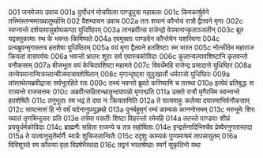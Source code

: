 001	जनमेजय उवाच
001a	दुर्योधनं मोचयित्वा पाण्डुपुत्रा महाबलाः
001c	किमकार्षुर्वने तस्मिंस्तन्ममाख्यातुमर्हसि
002	वैशम्पायन उवाच
002a	ततः शयानं कौन्तेयं रात्रौ द्वैतवने मृगाः
002c	स्वप्नान्ते दर्शयामासुर्बाष्पकण्ठा युधिष्ठिरम्
003a	तानब्रवीत्स राजेन्द्रो वेपमानान्कृताञ्जलीन्
003c	ब्रूत यद्वक्तुकामाः स्थ के भवन्तः किमिष्यते
004a	एवमुक्ताः पाण्डवेन कौन्तेयेन यशस्विना
004c	प्रत्यब्रुवन्मृगास्तत्र हतशेषा युधिष्ठिरम्
005a	वयं मृगा द्वैतवने हतशिष्टाः स्म भारत
005c	नोत्सीदेम महाराज क्रियतां वासपर्ययः
006a	भवन्तो भ्रातरः शूराः सर्व एवास्त्रकोविदाः
006c	कुलान्यल्पावशिष्टानि कृतवन्तो वनौकसाम्
007a	बीजभूता वयं केचिदवशिष्टा महामते
007c	विवर्धेमहि राजेन्द्र प्रसादात्ते युधिष्ठिर
008a	तान्वेपमानान्वित्रस्तान्बीजमात्रावशेषितान्
008c	मृगान्दृष्ट्वा सुदुःखार्तो धर्मराजो युधिष्ठिरः
009a	तांस्तथेत्यब्रवीद्राजा सर्वभूतहिते रतः
009c	तथ्यं भवन्तो ब्रुवते करिष्यामि च तत्तथा
010a	इत्येवं प्रतिबुद्धः स रात्र्यन्ते राजसत्तमः
010c	अब्रवीत्सहितान्भ्रातॄन्दयापन्नो मृगान्प्रति
011a	उक्तो रात्रौ मृगैरस्मि स्वप्नान्ते हतशेषितैः
011c	तनुभूताः स्म भद्रं ते दया नः क्रियतामिति
012a	ते सत्यमाहुः कर्तव्या दयास्माभिर्वनौकसाम्
012c	साष्टमासं हि नो वर्षं यदेनानुपयुञ्ज्महे
013a	पुनर्बहुमृगं रम्यं काम्यकं काननोत्तमम्
013c	मरुभूमेः शिरः ख्यातं तृणबिन्दुसरः प्रति
013e	तत्रेमा वसतीः शिष्टा विहरन्तो रमेमहि
014a	ततस्ते पाण्डवाः शीघ्रं प्रययुर्धर्मकोविदाः
014c	ब्राह्मणैः सहिता राजन्ये च तत्र सहोषिताः
014e	इन्द्रसेनादिभिश्चैव प्रेष्यैरनुगतास्तदा
015a	ते यात्वानुसृतैर्मार्गैः स्वन्नैः शुचिजलान्वितैः
015c	ददृशुः काम्यकं पुण्यमाश्रमं तापसायुतम्
016a	विविशुस्ते स्म कौरव्या वृता विप्रर्षभैस्तदा
016c	तद्वनं भरतश्रेष्ठाः स्वर्गं सुकृतिनो यथा
